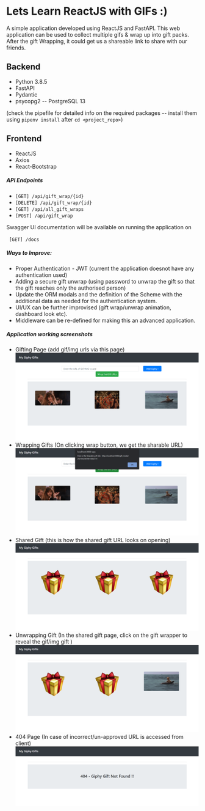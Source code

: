 # Lets Learn ReactJS with GIFs :)
A simple application developed using ReactJS and FastAPI.
This web application can be used to collect multiple gifs
& wrap up into gift packs. After the gift Wrapping, it could get us a shareable link to share with our friends.

## Backend
- Python 3.8.5
- FastAPI
- Pydantic
- psycopg2 -- PostgreSQL 13

(check the pipefile for detailed info on the required packages -- install them using `pipenv install` after `cd <project_repo>`)

## Frontend
- ReactJS
- Axios
- React-Bootstrap

##### API Endpoints
- `[GET] ​/api​/gift_wrap​/{id}`
- `[DELETE] ​/api​/gift_wrap​/{id}`
- `[GET] ​/api​/all_gift_wrap​s`
- `[POST] ​/api​/gift_wrap​`

Swagger UI documentation will be available on running the application on

` [GET] /docs`

##### Ways to Improve:
- Proper Authentication - JWT (current the application doesnot have any authentication used)
- Adding a secure gift unwrap (using password to unwrap the gift so that the gift reaches only the authorised person)
- Update the ORM modals and the definition of the Scheme with the additional data as needed for the authentication system.
- UI/UX can be further improvised (gift wrap/unwrap animation, dashboard look etc).
- Middleware can be re-defined for making this an advanced application.

##### Application working screenshots

- Gifting Page  (add gif/img urls via this page)\
![Gifting Page](imgs/gifting_page.PNG)
- Wrapping Gifts (On clicking wrap button, we get the sharable URL)\
![Wrapping Gifts](imgs/wrapping_gifts.PNG)
- Shared Gift (this is how the shared gift URL looks on opening)\
![Shared Gift](imgs/shared_gift.PNG)
- Unwrapping Gift (In the shared gift page, click on the gift wrapper to reveal the gif/img gift )\
![Unwrapping Gift](imgs/unwrapping.PNG)
- 404 Page (In case of incorrect/un-approved URL is accessed from client)
![404 Page](imgs/404.PNG)
